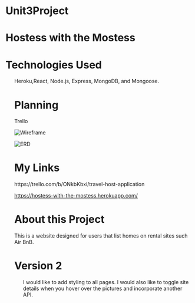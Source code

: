 # Unit3Project
<h1>Hostess with the Mostess</h1>
<h1>Technologies Used</h1>
<ul>
Heroku,React, Node.js, Express, MongoDB, and  Mongoose.

<h1>Planning</h1>
Trello

![Wireframe](.client/public/images/Wireframe.jpg)

![ERD](.client/public/images/TravelHostERD.jpg)


<h1>My Links</h1>
https://trello.com/b/ONkbKbxi/travel-host-application

https://hostess-with-the-mostess.herokuapp.com/


<h1>About this Project</h1>
This is a website designed for users that list homes on rental sites such Air BnB. 

<h1>Version 2</h1>
<ul>
I would like to add styling to all pages.  I would also like to toggle site details when you hover over the pictures and incorporate another API.

